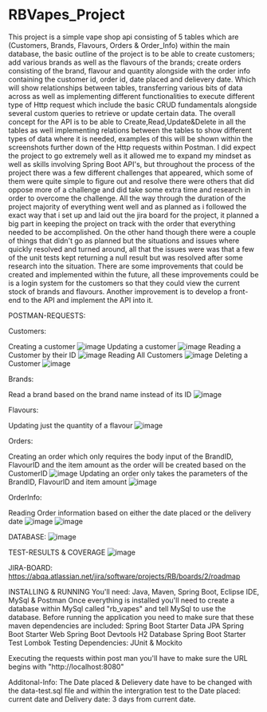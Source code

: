 # RBVapes_Project
This project is a simple vape shop api consisting of 5 tables which are (Customers, Brands, Flavours, Orders & Order_Info) within the main database, the basic outline of the project is to be able to create customers; add various brands as well as the flavours of the brands; create orders consisting of the brand, flavour and quantity alongside with the order info containing the customer id, order id, date placed and delievery date. Which will show relationships between tables, transferring various bits of data across as well as implementing different functionalities to execute different type of Http request which include the basic CRUD fundamentals alongside several custom queries to retrieve or update certain data. The overall concept for the API is to be able to Create,Read,Update&Delete in all the tables as well implementing relations between the tables to show different types of data where it is needed, examples of this will be shown within the screenshots further down of the Http requests within Postman.
I did expect the project to go extremely well as it allowed me to expand my mindset as well as skills involving Spring Boot API's, but throughout the process of the project there was a few different challenges that appeared, which some of them were quite simple to figure out and resolve there were others that did oppose more of a challenge and did take some extra time and research in order to overcome the challenge.
All the way through the duration of the project majority of everything went well and as planned as i followed the exact way that i set up and laid out the jira board for the project, it planned a big part in keeping the project on track with the order that everything needed to be accomplished. On the other hand though there were a couple of things that didn't go as planned but the situations and issues where quickly resolved and turned around, all that the issues were was that a few of the unit tests kept returning a null result but was resolved after some research into the situation.
There are some improvements that could be created and implemented within the future, all these improvements could be is a login system for the customers so that they could view the current stock of brands and flavours. Another improvement is to develop a front-end to the API and implement the API into it.

POSTMAN-REQUESTS:

Customers:

Creating a customer
![image](https://user-images.githubusercontent.com/97595011/158198926-1a02366a-b063-4693-8573-58fe1bee2f24.png)
Updating a customer
![image](https://user-images.githubusercontent.com/97595011/158198982-7d17a0b0-c4d4-4cfd-856f-c3502a1fd579.png)
Reading a Customer by their ID
![image](https://user-images.githubusercontent.com/97595011/158199335-ce873c51-d548-4db0-bddf-8775866da20f.png)
Reading All Customers
![image](https://user-images.githubusercontent.com/97595011/158199436-5264134a-b7ef-442c-be2f-c2371fe83ee0.png)
Deleting a Customer
![image](https://user-images.githubusercontent.com/97595011/158199524-b3ab7514-9eb5-4d58-a9c2-4b52be0b3341.png)

Brands:

Read a brand based on the brand name instead of its ID
![image](https://user-images.githubusercontent.com/97595011/158200000-3a5e5a02-2b78-4e37-9da1-cbf753ffb5fc.png)


Flavours:

Updating just the quantity of a flavour
![image](https://user-images.githubusercontent.com/97595011/158200410-6d98d2c4-1643-47f8-8fe1-cb3afda65b3f.png)


Orders:

Creating an order which only requires the body input of the BrandID, FlavourID and the item amount as the order will be created based on the CustomerID
![image](https://user-images.githubusercontent.com/97595011/158201954-fc2fd688-8e8f-4b42-aa8a-87d1c7cf91a2.png)
Updating an order only takes the parameters of the BrandID, FlavourID and item amount
![image](https://user-images.githubusercontent.com/97595011/158202191-81d9687c-d41b-46a2-9c4a-a3486138c402.png)


OrderInfo:

Reading Order information based on either the date placed or the delivery date
![image](https://user-images.githubusercontent.com/97595011/158203116-39d2009a-4d6e-438d-a79f-8be9df21a4b8.png)
![image](https://user-images.githubusercontent.com/97595011/158203173-e909eafa-e82d-4b5a-9bb8-b15a42a7a828.png)

DATABASE:
![image](https://user-images.githubusercontent.com/97595011/158203475-2bf28ff9-4907-4b4c-89f3-b603426b0422.png)


TEST-RESULTS & COVERAGE
![image](https://user-images.githubusercontent.com/97595011/158204097-8b578c21-d139-4957-ac92-e546e53b6b2b.png)


JIRA-BOARD:
https://abqa.atlassian.net/jira/software/projects/RB/boards/2/roadmap


INSTALLING & RUNNING
You'll need: Java, Maven, Spring Boot, Eclipse IDE, MySql & Postman
Once everything is installed you'll need to create a database within MySql called "rb_vapes" and tell MySql to use the database.
Before running the application you need to make sure that these maven dependencies are included:
Spring Boot Starter Data JPA
Spring Boot Starter Web
Spring Boot Devtools
H2 Database
Spring Boot Starter Test
Lombok
Testing Dependencies: JUnit & Mockito

Executing the requests within post man you'll have to make sure the URL begins with "http://localhost:8080"


Additonal-Info:
The Date placed & Delievery date have to be changed with the data-test.sql file and within the intergration test to the Date placed: current date and Delivery date: 3 days from current date.
